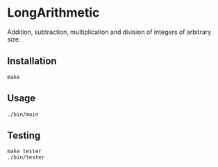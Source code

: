 # LongArithmetic
Addition, subtraction, multiplication and division of integers of arbitrary size.

## Installation
```
make
```

## Usage
```
./bin/main
```

## Testing
```
make tester
./bin/tester
```
